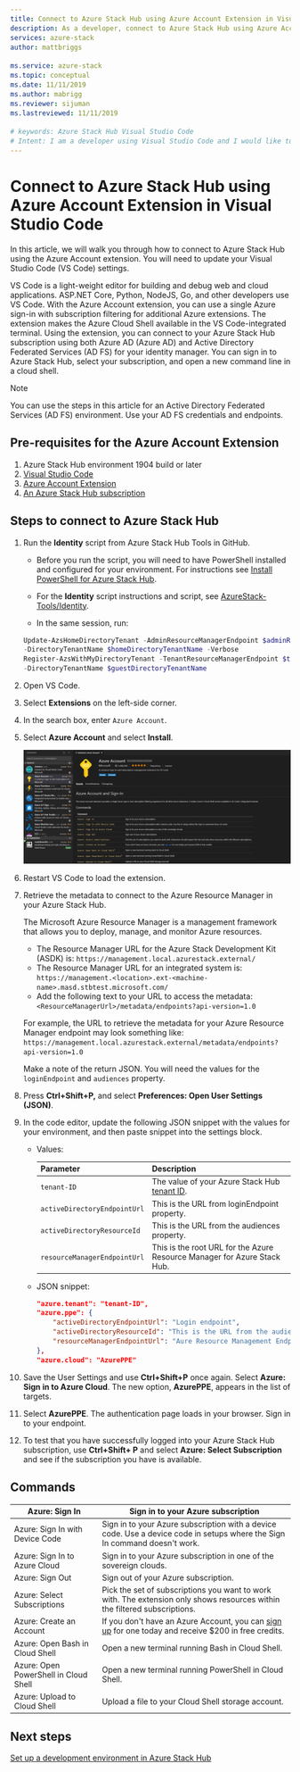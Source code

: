 ```yaml
---
title: Connect to Azure Stack Hub using Azure Account Extension in Visual Studio Code | Microsoft Docs
description: As a developer, connect to Azure Stack Hub using Azure Account Extension in Visual Studio Code
services: azure-stack
author: mattbriggs

ms.service: azure-stack
ms.topic: conceptual
ms.date: 11/11/2019
ms.author: mabrigg
ms.reviewer: sijuman
ms.lastreviewed: 11/11/2019

# keywords: Azure Stack Hub Visual Studio Code
# Intent: I am a developer using Visual Studio Code and I would like to connect to Azure Stack Hub. or Linux Ubuntu who would like to deploy an app to Azure Stack Hub.
---
```


# Connect to Azure Stack Hub using Azure Account Extension in Visual Studio Code

In this article, we will walk you through how to connect to Azure Stack Hub using the Azure Account extension. You will need to update your Visual Studio Code (VS Code) settings.

VS Code is a light-weight editor for building and debug web and cloud applications. ASP.NET Core, Python, NodeJS, Go, and other developers use VS Code. With the Azure Account extension, you can use a single Azure sign-in with subscription filtering for additional Azure extensions. The extension makes the Azure Cloud Shell available in the VS Code-integrated terminal. Using the extension, you can connect to your Azure Stack Hub subscription using both Azure AD (Azure AD) and Active Directory Federated Services (AD FS) for your identity manager. You can sign in to Azure Stack Hub, select your subscription, and open a new command line in a cloud shell. 

> [!Note]  
> You can use the steps in this article for an Active Directory Federated Services (AD FS) environment. Use your AD FS credentials and endpoints.

## Pre-requisites for the Azure Account Extension

1. Azure Stack Hub environment 1904 build or later
2. [Visual Studio Code](https://code.visualstudio.com/)
3. [Azure Account Extension](https://github.com/Microsoft/vscode-azure-account)
4. [An Azure Stack Hub subscription](https://azure.microsoft.com/overview/azure-stack/)

## Steps to connect to Azure Stack Hub

1. Run the **Identity** script from Azure Stack Hub Tools in GitHub.

    - Before you run the script, you will need to have PowerShell installed and configured for your environment. For instructions see [Install PowerShell for Azure Stack Hub](../operator/azure-stack-powershell-install.md).

    - For the **Identity** script instructions and script, see [AzureStack-Tools/Identity](https://github.com/Azure/AzureStack-Tools/tree/master/Identity).

    - In the same session, run:

    ```powershell  
    Update-AzsHomeDirectoryTenant -AdminResourceManagerEndpoint $adminResourceManagerEndpoint `
    -DirectoryTenantName $homeDirectoryTenantName -Verbose
    Register-AzsWithMyDirectoryTenant -TenantResourceManagerEndpoint $tenantARMEndpoint `
    -DirectoryTenantName $guestDirectoryTenantName
    ```

2. Open VS Code.

3. Select **Extensions** on the left-side corner.

4. In the search box, enter `Azure Account`.

5. Select **Azure Account** and select **Install**.

      ![Azure Stack Hub Visual Studio Code](media/azure-stack-dev-start-vscode-azure/image1.png)

6. Restart VS Code to load the extension.

7. Retrieve the metadata to connect to the Azure Resource Manager in your Azure Stack Hub. 
    
    The Microsoft Azure Resource Manager is a management framework that allows you to deploy, manage, and monitor Azure resources.
    - The Resource Manager URL for the Azure Stack Development Kit (ASDK) is: `https://management.local.azurestack.external/` 
    - The Resource Manager URL for an integrated system is: `https://management.<location>.ext-<machine-name>.masd.stbtest.microsoft.com/`
    - Add the following text to your URL to access the metadata: `<ResourceManagerUrl>/metadata/endpoints?api-version=1.0`

    For example, the URL to retrieve the metadata for your Azure Resource Manager endpoint may look something like: `https://management.local.azurestack.external/metadata/endpoints?api-version=1.0`

    Make a note of the return JSON. You will need the values for the `loginEndpoint` and `audiences` property.

8. Press **Ctrl+Shift+P,** and select **Preferences: Open User Settings (JSON)**.

9. In the code editor, update the following JSON snippet with the values for your environment, and then paste snippet into the settings block.

    - Values:

        | Parameter | Description |
        | --- | --- |
        | `tenant-ID` | The value of your Azure Stack Hub [tenant ID](../operator/azure-stack-identity-overview.md). |
        | `activeDirectoryEndpointUrl` | This is the URL from loginEndpoint property. |
        | `activeDirectoryResourceId` | This is the URL from the audiences property.
        | `resourceManagerEndpointUrl` | This is the root URL for the Azure Resource Manager for Azure Stack Hub. | 

    - JSON snippet:

      ```JSON  
      "azure.tenant": "tenant-ID",
      "azure.ppe": {
          "activeDirectoryEndpointUrl": "Login endpoint",
          "activeDirectoryResourceId": "This is the URL from the audiences property.",
          "resourceManagerEndpointUrl": "Aure Resource Management Endpoint",
      },
      "azure.cloud": "AzurePPE"
      ```

10. Save the User Settings and use **Ctrl+Shift+P** once again. Select **Azure: Sign in to Azure Cloud**. The new option, **AzurePPE**, appears in the list of targets.

11. Select **AzurePPE**. The authentication page loads in your browser. Sign in to your endpoint.

12. To test that you have successfully logged into your Azure Stack Hub subscription, use **Ctrl+Shift+ P** and select **Azure: Select Subscription** and see if the subscription you have is available.

## Commands

| Azure: Sign In | Sign in to your Azure subscription |
| --- | --- |
| Azure: Sign In with Device Code | Sign in to your Azure subscription with a device code. Use a device code in setups where the Sign In command doesn't work. |
| Azure: Sign In to Azure Cloud | Sign in to your Azure subscription in one of the sovereign clouds. |
| Azure: Sign Out | Sign out of your Azure subscription. |
| Azure: Select Subscriptions | Pick the set of subscriptions you want to work with. The extension only shows resources within the filtered subscriptions. |
| Azure: Create an Account | If you don't have an Azure Account, you can [sign up](https://azure.microsoft.com/free/?utm_source=campaign&utm_campaign=vscode-azure-account&mktingSource=vscode-azure-account) for one today and receive \$200 in free credits. |
| Azure: Open Bash in Cloud Shell | Open a new terminal running Bash in Cloud Shell. |
| Azure: Open PowerShell in Cloud Shell | Open a new terminal running PowerShell in Cloud Shell. |
| Azure: Upload to Cloud Shell | Upload a file to your Cloud Shell storage account. |

## Next steps

[Set up a development environment in Azure Stack Hub ](azure-stack-dev-start.md)
